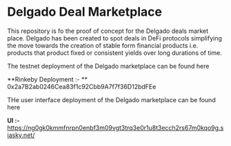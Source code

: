 
# Delgado Deal Marketplace 
This repository is fo the proof of concept for the Delgado deals market place. Delgado has been created to spot deals in DeFi protocols simplifying the move towards the creation 
of stable form financial products i.e. products that product fixed or consistent yields over long durations of time. 

The testnet deployment of the Delgado marketplace can be found here 

**Rinkeby Deployment :- ** 0x2a7B2ab0246Cea83f1c92Cbb9A7f7f36D12bdFEe

THe user interface deployment of the Delgado marketplace can be found here

**UI :-** https://ng0gk0kmmfnrpn0enbf3m09vgt3trq3e0r1u8t3ecch2rs67m0kqo9g.siasky.net/
